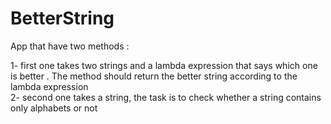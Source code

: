 # BetterString
App that have two methods :

1- first one takes two strings and a lambda expression that says which one is better . The method should return the better string according to the lambda expression  
2- second one takes a string, the task is to check whether a string contains only alphabets or not  

